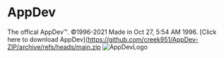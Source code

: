 # AppDev
The offical AppDev™. ©1996-2021 Made in Oct 27, 5:54 AM 1996.
[Click here to download AppDev](https://github.com/creek951/AppDev-ZIP/archive/refs/heads/main.zip
![AppDevLogo](https://user-images.githubusercontent.com/86686718/127030611-0af59907-df47-4244-9575-4ffc4bbea510.jpg)
